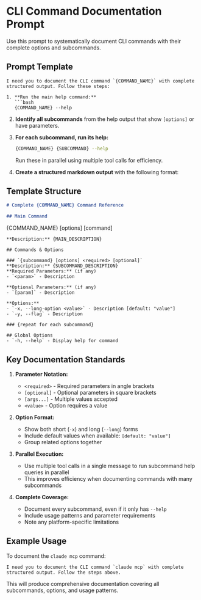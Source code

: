 # CLI Command Documentation Prompt

Use this prompt to systematically document CLI commands with their complete options and subcommands.

## Prompt Template

```
I need you to document the CLI command `{COMMAND_NAME}` with complete structured output. Follow these steps:

1. **Run the main help command:**
   ```bash
   {COMMAND_NAME} --help
   ```

2. **Identify all subcommands** from the help output that show `[options]` or have parameters.

3. **For each subcommand, run its help:**
   ```bash
   {COMMAND_NAME} {SUBCOMMAND} --help
   ```
   Run these in parallel using multiple tool calls for efficiency.

4. **Create a structured markdown output** with the following format:

## Template Structure

```markdown
# Complete {COMMAND_NAME} Command Reference

## Main Command
```
{COMMAND_NAME} [options] [command]
```
**Description:** {MAIN_DESCRIPTION}

## Commands & Options

### `{subcommand} [options] <required> [optional]`
**Description:** {SUBCOMMAND_DESCRIPTION}
**Required Parameters:** (if any)
- `<param>` - Description

**Optional Parameters:** (if any)
- `[param]` - Description

**Options:**
- `-x, --long-option <value>` - Description [default: "value"]
- `-y, --flag` - Description

### {repeat for each subcommand}

## Global Options
- `-h, --help` - Display help for command
```

## Key Documentation Standards

1. **Parameter Notation:**
   - `<required>` - Required parameters in angle brackets
   - `[optional]` - Optional parameters in square brackets
   - `[args...]` - Multiple values accepted
   - `<value>` - Option requires a value

2. **Option Format:**
   - Show both short (`-x`) and long (`--long`) forms
   - Include default values when available: `[default: "value"]`
   - Group related options together

3. **Parallel Execution:**
   - Use multiple tool calls in a single message to run subcommand help queries in parallel
   - This improves efficiency when documenting commands with many subcommands

4. **Complete Coverage:**
   - Document every subcommand, even if it only has `--help`
   - Include usage patterns and parameter requirements
   - Note any platform-specific limitations

## Example Usage

To document the `claude mcp` command:
```
I need you to document the CLI command `claude mcp` with complete structured output. Follow the steps above.
```

This will produce comprehensive documentation covering all subcommands, options, and usage patterns.